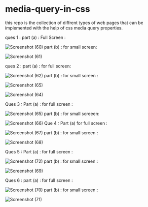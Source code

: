 # media-query-in-css
this repo is the collection of diffrent types of web pages that can be implemented with the help of css media query properties.

ques 1 : 
part (a) : Full Screen : 

![Screenshot (60)](https://github.com/Ziaurrehman90/media-query-in-css/assets/112377951/d78e851d-4f34-46f0-a422-798c4449b60d)
part (b) : for small screen:

![Screenshot (61)](https://github.com/Ziaurrehman90/media-query-in-css/assets/112377951/7b84fc45-8c0a-4f26-b8fe-cd72311f2248)

ques 2 :
part (a) : for full screen:

![Screenshot (62)](https://github.com/Ziaurrehman90/media-query-in-css/assets/112377951/b8376e80-0d34-4995-9c74-6f3ef05ef232)
part (b) : for small screen :

![Screenshot (65)](https://github.com/Ziaurrehman90/media-query-in-css/assets/112377951/48d626e7-fe98-49b7-a7bc-9cc844de1dc9)


![Screenshot (64)](https://github.com/Ziaurrehman90/media-query-in-css/assets/112377951/b35fec9e-ccf8-4599-b454-75e1113d4dd2)

Ques 3 : 
Part (a) : for full screen : 

![Screenshot (65)](https://github.com/Ziaurrehman90/media-query-in-css/assets/112377951/e827f596-7dde-42fc-891e-ef1142be1dc1)
part (b) : for small screeen:

![Screenshot (66)](https://github.com/Ziaurrehman90/media-query-in-css/assets/112377951/c32b8792-8da0-42d4-a8be-a70aa0aa569a)
Que 4 : 
Part (a) for full screen : 

![Screenshot (67)](https://github.com/Ziaurrehman90/media-query-in-css/assets/112377951/78d15857-12af-4b54-bcdd-939d83c923bf)
part (b) : for small screen : 

![Screenshot (68)](https://github.com/Ziaurrehman90/media-query-in-css/assets/112377951/5dfb118e-bd54-4d7b-a9a0-11dbb6f33705)

 Ques 5 : 
 Part (a) : for full screen : 
 
 ![Screenshot (72)](https://github.com/Ziaurrehman90/media-query-in-css/assets/112377951/789d0289-f053-460e-91ac-0c9f2b6c5941)
part (b) : for small screen : 

![Screenshot (69)](https://github.com/Ziaurrehman90/media-query-in-css/assets/112377951/9dc61879-e13a-48b2-bd4c-5eb4d7ba30b8)

Ques 6 : 
part (a) : for full screen : 

![Screenshot (70)](https://github.com/Ziaurrehman90/media-query-in-css/assets/112377951/de12b6d5-3392-451c-bdc4-c34068971131)
part (b) : for small screen : 

![Screenshot (71)](https://github.com/Ziaurrehman90/media-query-in-css/assets/112377951/dddf0eac-6727-4425-a138-9502894af5fe)
